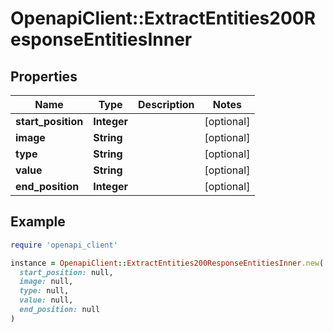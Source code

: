 # OpenapiClient::ExtractEntities200ResponseEntitiesInner

## Properties

| Name | Type | Description | Notes |
| ---- | ---- | ----------- | ----- |
| **start_position** | **Integer** |  | [optional] |
| **image** | **String** |  | [optional] |
| **type** | **String** |  | [optional] |
| **value** | **String** |  | [optional] |
| **end_position** | **Integer** |  | [optional] |

## Example

```ruby
require 'openapi_client'

instance = OpenapiClient::ExtractEntities200ResponseEntitiesInner.new(
  start_position: null,
  image: null,
  type: null,
  value: null,
  end_position: null
)
```

